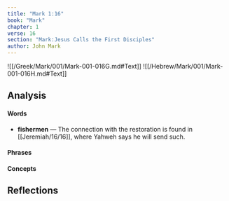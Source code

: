 ```yaml
---
title: "Mark 1:16"
book: "Mark"
chapter: 1
verse: 16
section: "Mark:Jesus Calls the First Disciples"
author: John Mark
---
```

![[/Greek/Mark/001/Mark-001-016G.md#Text]]
![[/Hebrew/Mark/001/Mark-001-016H.md#Text]]

## Analysis

#### Words
- **fishermen** — The connection with the restoration is found in [[Jeremiah/16/16]], where Yahweh says he will send such.

#### Phrases

#### Concepts

## Reflections
